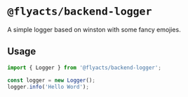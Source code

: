# `@flyacts/backend-logger`

A simple logger based on winston with some fancy emojies.

## Usage

```typescript
import { Logger } from '@flyacts/backend-logger';

const logger = new Logger();
logger.info('Hello Word');
```
